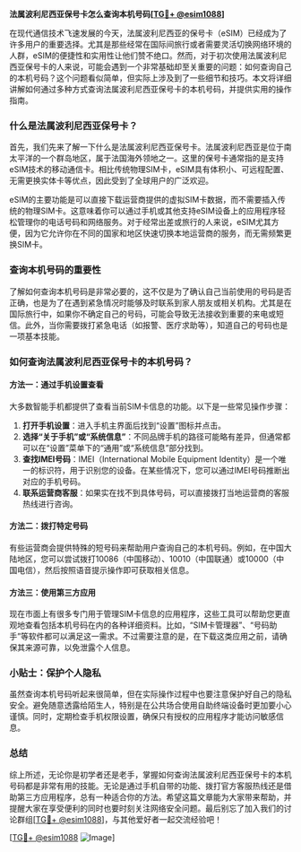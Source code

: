 **法属波利尼西亚保号卡怎么查询本机号码[[TG💪+ @esim1088](https://t.me/s/esim1088)]**

在现代通信技术飞速发展的今天，法属波利尼西亚的保号卡（eSIM）已经成为了许多用户的重要选择。尤其是那些经常在国际间旅行或者需要灵活切换网络环境的人群，eSIM的便捷性和实用性让他们赞不绝口。然而，对于初次使用法属波利尼西亚保号卡的人来说，可能会遇到一个非常基础却至关重要的问题：如何查询自己的本机号码？这个问题看似简单，但实际上涉及到了一些细节和技巧。本文将详细讲解如何通过多种方式查询法属波利尼西亚保号卡的本机号码，并提供实用的操作指南。

### 什么是法属波利尼西亚保号卡？

首先，我们先来了解一下什么是法属波利尼西亚保号卡。法属波利尼西亚是位于南太平洋的一个群岛地区，属于法国海外领地之一。这里的保号卡通常指的是支持eSIM技术的移动通信卡。相比传统物理SIM卡，eSIM具有体积小、可远程配置、无需更换实体卡等优点，因此受到了全球用户的广泛欢迎。

eSIM的主要功能是可以直接下载运营商提供的虚拟SIM卡数据，而不需要插入传统的物理SIM卡。这意味着你可以通过手机或其他支持eSIM设备上的应用程序轻松管理你的电话号码和网络服务。对于经常出差或旅行的人来说，eSIM尤其方便，因为它允许你在不同的国家和地区快速切换本地运营商的服务，而无需频繁更换SIM卡。

### 查询本机号码的重要性

了解如何查询本机号码是非常必要的，这不仅是为了确认自己当前使用的号码是否正确，也是为了在遇到紧急情况时能够及时联系到家人朋友或相关机构。尤其是在国际旅行中，如果你不确定自己的号码，可能会导致无法接收到重要的来电或短信。此外，当你需要拨打紧急电话（如报警、医疗求助等），知道自己的号码也是一项基本技能。

### 如何查询法属波利尼西亚保号卡的本机号码？

#### 方法一：通过手机设置查看

大多数智能手机都提供了查看当前SIM卡信息的功能。以下是一些常见操作步骤：

1. **打开手机设置**：进入手机主界面后找到“设置”图标并点击。
2. **选择“关于手机”或“系统信息”**：不同品牌手机的路径可能略有差异，但通常都可以在“设置”菜单下的“通用”或“系统信息”部分找到。
3. **查找IMEI号码**：IMEI（International Mobile Equipment Identity）是一个唯一的标识符，用于识别您的设备。在某些情况下，您可以通过IMEI号码推断出对应的手机号码。
4. **联系运营商客服**：如果实在找不到具体号码，可以直接拨打当地运营商的客服热线进行咨询。

#### 方法二：拨打特定号码

有些运营商会提供特殊的短号码来帮助用户查询自己的本机号码。例如，在中国大陆地区，您可以尝试拨打10086（中国移动）、10010（中国联通）或10000（中国电信），然后按照语音提示操作即可获取相关信息。

#### 方法三：使用第三方应用

现在市面上有很多专门用于管理SIM卡信息的应用程序，这些工具可以帮助您更直观地查看包括本机号码在内的各种详细资料。比如，“SIM卡管理器”、“号码助手”等软件都可以满足这一需求。不过需要注意的是，在下载这类应用之前，请确保其来源可靠，以免泄露个人信息。

### 小贴士：保护个人隐私

虽然查询本机号码听起来很简单，但在实际操作过程中也要注意保护好自己的隐私安全。避免随意透露给陌生人，特别是在公共场合使用自助终端设备时更加要小心谨慎。同时，定期检查手机权限设置，确保只有授权的应用程序才能访问敏感信息。

### 总结

综上所述，无论你是初学者还是老手，掌握如何查询法属波利尼西亚保号卡的本机号码都是非常有用的技能。无论是通过手机自带的功能、拨打官方客服热线还是借助第三方应用程序，总有一种适合你的方法。希望这篇文章能为大家带来帮助，并提醒大家在享受便利的同时也要时刻关注网络安全问题。最后别忘了加入我们的讨论群组[[TG💪+ @esim1088](https://t.me/s/esim1088)]，与其他爱好者一起交流经验吧！

[[TG💪+ @esim1088](https://t.me/s/esim1088) ![Image](https://i.postimg.cc/4NQfJmqS/Snipaste-2025-05-13-00-14-12.png)]